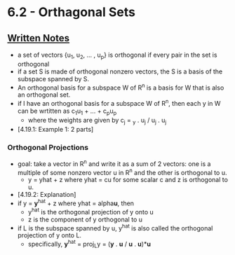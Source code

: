 # 6.2 - Orthagonal Sets
## [Written Notes](https://drive.google.com/open?id=1RMwQqd0cP4pKytE7muzTxteCEQJ84hLQ)
* a set of vectors {u<sub>1</sub>, u<sub>2</sub>, ... , u<sub>p</sub>} is orthogonal if every pair in the set is orthogonal
* if a set S is made of orthogonal nonzero vectors, the S is a basis of the subspace spanned by S.
* An orthogonal basis for a subspace W of R<sup>n</sup> is a basis for W that is also an orthogonal set.
* if I have an orthogonal basis for a subspace W of R<sup>n</sup>, then each y in W can be wrtitten as c<sub>1</sub>u<sub>1</sub> + ... + c<sub>p</sub>u<sub>p</sub>
  * where the weights are given by c<sub>j</sub> = <sub>y</sub> . u<sub>j</sub> / u<sub>j</sub> . u<sub>j</sub>
* [4.19.1: Example 1: 2 parts]
### Orthogonal Projections
* goal: take a vector in R<sup>n</sup> and write it as a sum of 2 vectors: one is a multiple of some nonzero vector u in R<sup>n</sup> and the other is orthogonal to u.
  * y = yhat + z where yhat = cu for some scalar c and z is orthogonal to u.
* [4.19.2: Explanation]
* if y = <b>y</b><sup>hat</sup> + z where yhat = alpha<b>u</b>, then
  * y<sup>hat</sup> is the orthogonal projection of y onto u
  * z is the component of y orthogonal to u
* if L is the subspace spanned by u, y<sup>hat</sup> is also called the orthogonal projection of y onto L.
  * specifically, <b>y</b><sup>hat</sup> = proj<sub>L</sub>y = (__y__ . __u__ / __u__ . __u__)*__u__
